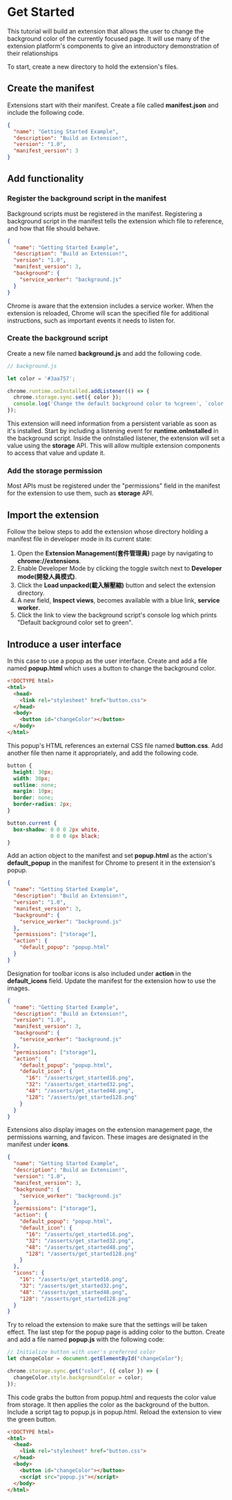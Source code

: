 # Get Started
This tutorial will build an extension that allows the user to change the background color of the currently focused page. It will use many of the extension platform's components to give an introductory demonstration of their relationships

To start, create a new directory to hold the extension's files.

## Create the manifest
Extensions start with their manifest. Create a file called **manifest.json** and include the following code.

```json
{
  "name": "Getting Started Example",
  "description": "Build an Extension!",
  "version": "1.0",
  "manifest_version": 3
}
```

## Add functionality
### Register the background script in the manifest
Background scripts must be registered in the manifest. Registering a background script in the manifest tells the extension which file to reference, and how that file should behave.

```json
{
  "name": "Getting Started Example",
  "description": "Build an Extension!",
  "version": "1.0",
  "manifest_version": 3,
  "background": {
    "service_worker": "background.js"
  }
}
```

Chrome is aware that the extension includes a service worker. When the extension is reloaded, Chrome will scan the specified file for additional instructions, such as important events it needs to listen for.

### Create the background script
Create a new file named **background.js** and add the following code.

```javascript
// background.js

let color = '#3aa757';

chrome.runtime.onInstalled.addListener(() => {
  chrome.storage.sync.set({ color });
  console.log('Change the default background color to %cgreen', `color: ${color}`);
});
```

This extension will need information from a persistent variable as soon as it's installed. Start by including a listening event for **runtime.onInstalled** in the background script. Inside the onInstalled listener, the extension will set a value using the **storage** API. This will allow multiple extension components to access that value and update it. 

### Add the storage permission
Most APIs must be registered under the "permissions" field in the manifest for the extension to use them, such as **storage** API.

## Import the extension
Follow the below steps to add the extension whose directory holding a manifest file in developer mode in its current state: 
1. Open the **Extension Management(套件管理員)** page by navigating to **chrome://extensions**.
2. Enable Developer Mode by clicking the toggle switch next to **Developer mode(開發人員模式)**.
3. Click the **Load unpacked(載入解壓縮)** button and select the extension directory.
4. A new field, **Inspect views**, becomes available with a blue link, **service worker**.
5. Click the link to view the background script's console log which prints "Default background color set to green".

## Introduce a user interface
In this case to use a popup as the user interface. Create and add a file named **popup.html** which uses a button to change the background color.

```html
<!DOCTYPE html>
<html>
  <head>
    <link rel="stylesheet" href="button.css">
  </head>
  <body>
    <button id="changeColor"></button>
  </body>
</html>
```

This popup's HTML references an external CSS file named **button.css**. Add another file then name it appropriately, and add the following code.
```css
button {
  height: 30px;
  width: 30px;
  outline: none;
  margin: 10px;
  border: none;
  border-radius: 2px;
}

button.current {
  box-shadow: 0 0 0 2px white,
              0 0 0 4px black;
}
```

Add an action object to the manifest and set **popup.html** as the action's **default_popup** in the manifest for Chrome to present it in the extension's popup.

```json
{
  "name": "Getting Started Example",
  "description": "Build an Extension!",
  "version": "1.0",
  "manifest_version": 3,
  "background": {
    "service_worker": "background.js"
  },
  "permissions": ["storage"],
  "action": {
    "default_popup": "popup.html"
  }
}
```

Designation for toolbar icons is also included under **action** in the **default_icons** field. Update the manifest for the extension how to use the images.
```json
{
  "name": "Getting Started Example",
  "description": "Build an Extension!",
  "version": "1.0",
  "manifest_version": 3,
  "background": {
    "service_worker": "background.js"
  },
  "permissions": ["storage"],
  "action": {
    "default_popup": "popup.html",
    "default_icon": {
      "16": "/asserts/get_started16.png",
      "32": "/asserts/get_started32.png",
      "48": "/asserts/get_started48.png",
      "128": "/asserts/get_started128.png"
    }
  }
}
```
Extensions also display images on the extension management page, the permissions warning, and favicon. These images are designated in the manifest under **icons**.
```json
{
  "name": "Getting Started Example",
  "description": "Build an Extension!",
  "version": "1.0",
  "manifest_version": 3,
  "background": {
    "service_worker": "background.js"
  },
  "permissions": ["storage"],
  "action": {
    "default_popup": "popup.html",
    "default_icon": {
      "16": "/asserts/get_started16.png",
      "32": "/asserts/get_started32.png",
      "48": "/asserts/get_started48.png",
      "128": "/asserts/get_started128.png"
    }
  },
  "icons": {
    "16": "/asserts/get_started16.png",
    "32": "/asserts/get_started32.png",
    "48": "/asserts/get_started48.png",
    "128": "/asserts/get_started128.png"
  }
}
```

Try to reload the extension to make sure that the settings will be taken effect. The last step for the popup page is adding color to the button. Create and add a file named **popup.js** with the following code: 

```javascript
// Initialize button with user's preferred color
let changeColor = document.getElementById("changeColor");

chrome.storage.sync.get("color", ({ color }) => {
  changeColor.style.backgroundColor = color;
});
```

This code grabs the button from popup.html and requests the color value from storage. It then applies the color as the background of the button. Include a script tag to popup.js in popup.html. Reload the extension to view the green button.

```html
<!DOCTYPE html>
<html>
  <head>
    <link rel="stylesheet" href="button.css">
  </head>
  <body>
    <button id="changeColor"></button>
    <script src="popup.js"></script>
  </body>
</html>
```